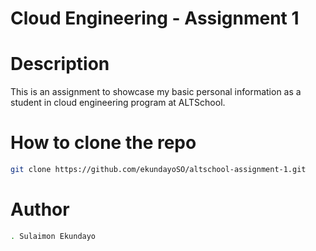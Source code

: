 # Cloud Engineering - Assignment 1

# Description

This is an assignment to showcase my basic personal information as a student in cloud engineering program at ALTSchool.

# How to clone the repo
```bash
git clone https://github.com/ekundayoSO/altschool-assignment-1.git
```

# Author
```bash
. Sulaimon Ekundayo
```